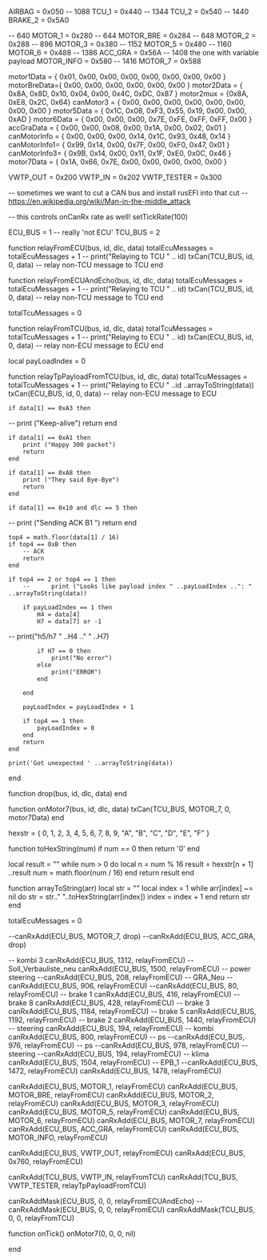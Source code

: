 AIRBAG = 0x050
-- 1088
TCU_1 = 0x440
-- 1344
TCU_2 = 0x540
-- 1440
BRAKE_2 = 0x5A0


-- 640
MOTOR_1 = 0x280
-- 644
MOTOR_BRE = 0x284
-- 648
MOTOR_2 = 0x288
-- 896
MOTOR_3 = 0x380
-- 1152
MOTOR_5 = 0x480
-- 1160
MOTOR_6 = 0x488
-- 1386
ACC_GRA = 0x56A
-- 1408 the one with variable payload
MOTOR_INFO = 0x580
-- 1416
MOTOR_7 = 0x588

motor1Data = { 0x01, 0x00, 0x00, 0x00, 0x00, 0x00, 0x00, 0x00 }
motorBreData={ 0x00, 0x00, 0x00, 0x00, 0x00, 0x00 }
motor2Data = { 0x8A, 0x8D, 0x10, 0x04, 0x00, 0x4C, 0xDC, 0x87 }
motor2mux = {0x8A, 0xE8, 0x2C, 0x64}
canMotor3 = { 0x00, 0x00, 0x00, 0x00, 0x00, 0x00, 0x00, 0x00 }
motor5Data = { 0x1C, 0x08, 0xF3, 0x55, 0x19, 0x00, 0x00, 0xAD }
motor6Data = { 0x00, 0x00, 0x00, 0x7E, 0xFE, 0xFF, 0xFF, 0x00 }
accGraData = { 0x00, 0x00, 0x08, 0x00, 0x1A, 0x00, 0x02, 0x01 }
canMotorInfo = { 0x00, 0x00, 0x00, 0x14, 0x1C, 0x93, 0x48, 0x14 }
canMotorInfo1= { 0x99, 0x14, 0x00, 0x7F, 0x00, 0xF0, 0x47, 0x01 }
canMotorInfo3= { 0x9B, 0x14, 0x00, 0x11, 0x1F, 0xE0, 0x0C, 0x46 }
motor7Data = { 0x1A, 0x66, 0x7E, 0x00, 0x00, 0x00, 0x00, 0x00 }

VWTP_OUT = 0x200
VWTP_IN = 0x202
VWTP_TESTER = 0x300

-- sometimes we want to cut a CAN bus and install rusEFI into that cut
-- https://en.wikipedia.org/wiki/Man-in-the-middle_attack

-- this controls onCanRx rate as well!
setTickRate(100)

ECU_BUS = 1
-- really 'not ECU'
TCU_BUS = 2

function relayFromECU(bus, id, dlc, data)
totalEcuMessages = totalEcuMessages + 1
--	print("Relaying to TCU " .. id)
txCan(TCU_BUS, id, 0, data) -- relay non-TCU message to TCU
end

function relayFromECUAndEcho(bus, id, dlc, data)
	totalEcuMessages = totalEcuMessages + 1
--	print("Relaying to TCU " .. id)
	txCan(TCU_BUS, id, 0, data) -- relay non-TCU message to TCU
end

totalTcuMessages = 0

function relayFromTCU(bus, id, dlc, data)
	totalTcuMessages = totalTcuMessages + 1
--	print("Relaying to ECU " .. id)
	txCan(ECU_BUS, id, 0, data) -- relay non-ECU message to ECU
end

local payLoadIndex = 0

function relayTpPayloadFromTCU(bus, id, dlc, data)
    totalTcuMessages = totalTcuMessages + 1
-- 	print("Relaying to ECU " ..id ..arrayToString(data))
    txCan(ECU_BUS, id, 0, data) -- relay non-ECU message to ECU


    if data[1] == 0xA3 then
-- 		print ("Keep-alive")
        return
    end

	if data[1] == 0xA1 then
		print ("Happy 300 packet")
		return
	end

	if data[1] == 0xA8 then
		print ("They said Bye-Bye")
		return
	end

	if data[1] == 0x10 and dlc == 5 then
--		print ("Sending ACK B1 ")
		return
	end

	top4 = math.floor(data[1] / 16)
	if top4 == 0xB then
        -- ACK
		return
	end

	if top4 == 2 or top4 == 1 then
		-- 		print ("Looks like payload index " ..payLoadIndex ..": " ..arrayToString(data))

		if payLoadIndex == 1 then
			H4 = data[4]
			H7 = data[7] or -1

--			print("h5/h7 " ..H4 .." " ..H7)

			if H7 == 0 then
				print("No error")
			else
				print("ERROR")
			end

		end

		payLoadIndex = payLoadIndex + 1

		if top4 == 1 then
			payLoadIndex = 0
		end
        return
	end

    print('Got unexpected ' ..arrayToString(data))
end

function drop(bus, id, dlc, data)
end

function onMotor7(bus, id, dlc, data)
txCan(TCU_BUS, MOTOR_7, 0, motor7Data)
end

hexstr = { 0, 1, 2, 3, 4, 5, 6, 7, 8, 9, "A", "B", "C", "D", "E", "F" }

function toHexString(num)
 if num == 0 then
  return '0'
 end

 local result = ""
 while num > 0 do
  local n = num % 16
  result = hexstr[n + 1] ..result
  num = math.floor(num / 16)
 end
 return result
end

function arrayToString(arr)
 local str = ""
 local index = 1
 while arr[index] ~= nil do
  str = str.." "..toHexString(arr[index])
  index = index + 1
 end
 return str
end

totalEcuMessages = 0

--canRxAdd(ECU_BUS, MOTOR_7, drop)
--canRxAdd(ECU_BUS, ACC_GRA, drop)

-- kombi 3
canRxAdd(ECU_BUS, 1312, relayFromECU)
-- Soll_Verbauliste_neu
canRxAdd(ECU_BUS, 1500, relayFromECU)
-- power steering
--canRxAdd(ECU_BUS, 208, relayFromECU)
-- GRA_Neu
--canRxAdd(ECU_BUS, 906, relayFromECU)
--canRxAdd(ECU_BUS, 80, relayFromECU)
-- brake 1
canRxAdd(ECU_BUS, 416, relayFromECU)
-- brake 8
canRxAdd(ECU_BUS, 428, relayFromECU)
-- brake 3
canRxAdd(ECU_BUS, 1184, relayFromECU)
-- brake 5
canRxAdd(ECU_BUS, 1192, relayFromECU)
-- brake 2
canRxAdd(ECU_BUS, 1440, relayFromECU)
-- steering
canRxAdd(ECU_BUS, 194, relayFromECU)
-- kombi
canRxAdd(ECU_BUS, 800, relayFromECU)
-- ps
--canRxAdd(ECU_BUS, 976, relayFromECU)
-- ps
--canRxAdd(ECU_BUS, 978, relayFromECU)
-- steering
--canRxAdd(ECU_BUS, 194, relayFromECU)
-- klima
canRxAdd(ECU_BUS, 1504, relayFromECU)
-- EPB_1
--canRxAdd(ECU_BUS, 1472, relayFromECU)
canRxAdd(ECU_BUS, 1478, relayFromECU)


canRxAdd(ECU_BUS, MOTOR_1, relayFromECU)
canRxAdd(ECU_BUS, MOTOR_BRE, relayFromECU)
canRxAdd(ECU_BUS, MOTOR_2, relayFromECU)
canRxAdd(ECU_BUS, MOTOR_3, relayFromECU)
canRxAdd(ECU_BUS, MOTOR_5, relayFromECU)
canRxAdd(ECU_BUS, MOTOR_6, relayFromECU)
canRxAdd(ECU_BUS, MOTOR_7, relayFromECU)
canRxAdd(ECU_BUS, ACC_GRA, relayFromECU)
canRxAdd(ECU_BUS, MOTOR_INFO, relayFromECU)

canRxAdd(ECU_BUS, VWTP_OUT, relayFromECU)
canRxAdd(ECU_BUS, 0x760, relayFromECU)

canRxAdd(TCU_BUS, VWTP_IN, relayFromTCU)
canRxAdd(TCU_BUS, VWTP_TESTER, relayTpPayloadFromTCU)

canRxAddMask(ECU_BUS, 0, 0, relayFromECUAndEcho)
--canRxAddMask(ECU_BUS, 0, 0, relayFromECU)
canRxAddMask(TCU_BUS, 0, 0, relayFromTCU)

function onTick()
onMotor7(0, 0, 0, nil)

end
